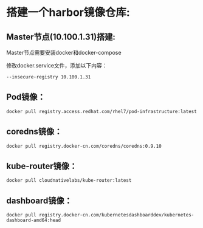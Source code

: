 # 搭建一个harbor镜像仓库:

## Master节点(10.100.1.31)搭建:

Master节点需要安装docker和docker-compose

修改docker.service文件，添加以下内容：

`--insecure-registry 10.100.1.31`

## Pod镜像：

`docker pull registry.access.redhat.com/rhel7/pod-infrastructure:latest`

## coredns镜像：

`docker pull registry.docker-cn.com/coredns/coredns:0.9.10`

## kube-router镜像：

`docker pull cloudnativelabs/kube-router:latest`

## dashboard镜像：

`docker pull registry.docker-cn.com/kubernetesdashboarddev/kubernetes-dashboard-amd64:head`